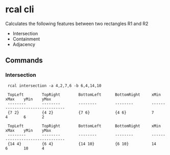 # rcal cli
Calculates the following features between two rectangles R1 and R2

- Intersection
- Containment
- Adjacency

## Commands
### Intersection

```text
 rcal intersection -a 4,2,7,6 -b 6,4,14,10

 TopLeft        TopRight        BottomLeft      BottomRight     xMin    xMax    yMin    yMax    
 --------       --------        --------        --------        --------------------------------
 {7 2}          {4 2}           {7 6}           {4 6}           7       4       6       2       

 TopLeft        TopRight        BottomLeft      BottomRight     xMin    xMax    yMin    yMax    
 --------       --------        --------        --------        --------------------------------
 {14 4}         {6 4}           {14 10}         {6 10}          14      6       10      4  
```



